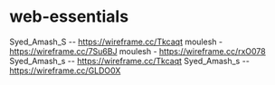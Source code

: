 # web-essentials
Syed_Amash_S -- https://wireframe.cc/Tkcaqt
moulesh - https://wireframe.cc/7Su6BJ
moulesh - https://wireframe.cc/rxO078
Syed_Amash_s -- https://wireframe.cc/Tkcaqt
Syed_Amash_s -- https://wireframe.cc/GLDO0X
